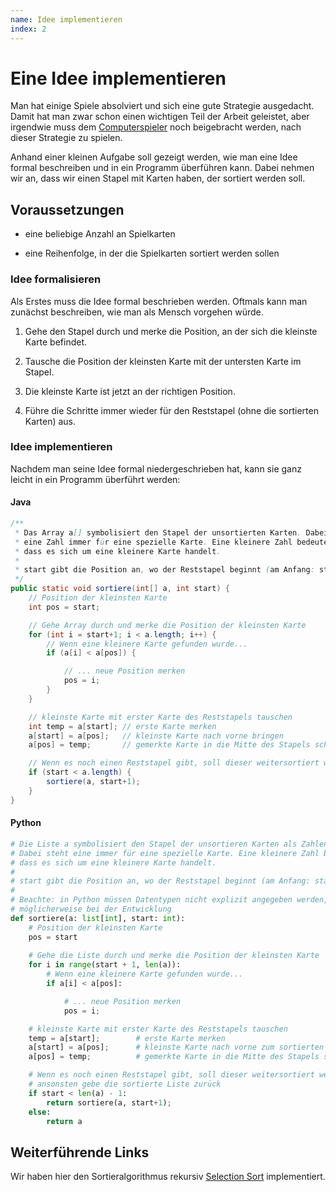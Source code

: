 ```yaml
---
name: Idee implementieren
index: 2
---
```


# Eine Idee implementieren

Man hat einige Spiele absolviert und sich eine gute Strategie
ausgedacht. Damit hat man zwar schon einen wichtigen Teil der Arbeit
geleistet, aber irgendwie muss dem
[Computerspieler](/glossary/player) noch beigebracht werden, nach
dieser Strategie zu spielen.

Anhand einer kleinen Aufgabe soll gezeigt werden, wie man eine Idee
formal beschreiben und in ein Programm überführen kann. Dabei nehmen wir
an, dass wir einen Stapel mit Karten haben, der sortiert werden soll.

## Voraussetzungen

-   eine beliebige Anzahl an Spielkarten

-   eine Reihenfolge, in der die Spielkarten sortiert werden sollen

### Idee formalisieren

Als Erstes muss die Idee formal beschrieben werden. Oftmals kann man
zunächst beschreiben, wie man als Mensch vorgehen würde.

1.  Gehe den Stapel durch und merke die Position, an der sich die
    kleinste Karte befindet.

2.  Tausche die Position der kleinsten Karte mit der untersten Karte im
    Stapel.

3.  Die kleinste Karte ist jetzt an der richtigen Position.

4.  Führe die Schritte immer wieder für den Reststapel (ohne die sortierten
    Karten) aus.

### Idee implementieren

Nachdem man seine Idee formal niedergeschrieben hat, kann sie ganz
leicht in ein Programm überführt werden:

#### Java

```java
/**
 * Das Array a[] symbolisiert den Stapel der unsortierten Karten. Dabei steht
 * eine Zahl immer für eine spezielle Karte. Eine kleinere Zahl bedeutet,
 * dass es sich um eine kleinere Karte handelt.
 *
 * start gibt die Position an, wo der Reststapel beginnt (am Anfang: start = 0)
 */
public static void sortiere(int[] a, int start) {
    // Position der kleinsten Karte
    int pos = start;

    // Gehe Array durch und merke die Position der kleinsten Karte 
    for (int i = start+1; i < a.length; i++) {
        // Wenn eine kleinere Karte gefunden wurde...
        if (a[i] < a[pos]) {

            // ... neue Position merken
            pos = i;
        }
    }

    // kleinste Karte mit erster Karte des Reststapels tauschen  
    int temp = a[start]; // erste Karte merken
    a[start] = a[pos];   // kleinste Karte nach vorne bringen
    a[pos] = temp;       // gemerkte Karte in die Mitte des Stapels schreiben

    // Wenn es noch einen Reststapel gibt, soll dieser weitersortiert werden 
    if (start < a.length) {
        sortiere(a, start+1);
    }
}
```

#### Python

```python
# Die Liste a symbolisiert den Stapel der unsortieren Karten als Zahlen repräsentiert.
# Dabei steht eine immer für eine spezielle Karte. Eine kleinere Zahl bedeutet,
# dass es sich um eine kleinere Karte handelt.
#
# start gibt die Position an, wo der Reststapel beginnt (am Anfang: start = 0)
# 
# Beachte: in Python müssen Datentypen nicht explizit angegeben werden, es hilft aber
# möglicherweise bei der Entwicklung
def sortiere(a: list[int], start: int):
    # Position der kleinsten Karte
    pos = start
    
    # Gehe die Liste durch und merke die Position der kleinsten Karte 
    for i in range(start + 1, len(a)):
        # Wenn eine kleinere Karte gefunden wurde...
        if a[i] < a[pos]:

            # ... neue Position merken
            pos = i;

    # kleinste Karte mit erster Karte des Reststapels tauschen  
    temp = a[start];        # erste Karte merken
    a[start] = a[pos];      # kleinste Karte nach vorne zum sortierten Bereich bringen
    a[pos] = temp;          # gemerkte Karte in die Mitte des Stapels schreiben

    # Wenn es noch einen Reststapel gibt, soll dieser weitersortiert werden,
    # ansonsten gebe die sortierte Liste zurück
    if start < len(a) - 1:
        return sortiere(a, start+1);
    else:
        return a
```

## Weiterführende Links

Wir haben hier den Sortieralgorithmus rekursiv [Selection Sort](https://de.wikipedia.org/wiki/Selectionsort) implementiert.